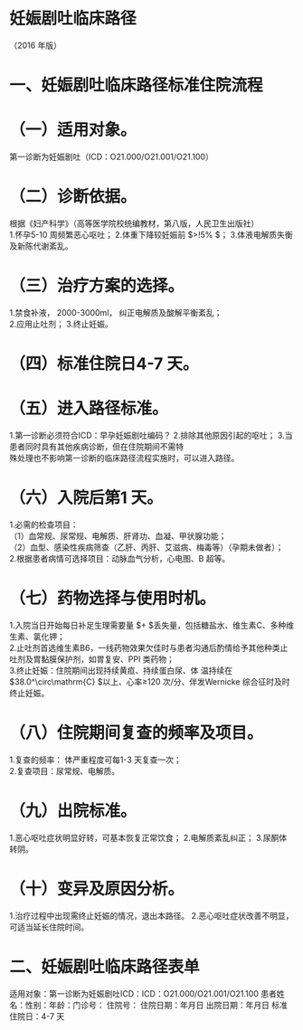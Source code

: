 # 妊娠剧吐临床路径  
（2016 年版）  
# 一、妊娠剧吐临床路径标准住院流程  
# （一）适用对象。  
第一诊断为妊娠剧吐（ICD：O21.000/O21.001/O21.100）  
# （二）诊断依据。  
根据《妇产科学》（高等医学院校统编教材，第八版，人民卫生出版社）  
1.怀孕5-10 周频繁恶心呕吐； 2.体重下降较妊娠前 $>\!5\% $； 3.体液电解质失衡及新陈代谢紊乱。  
# （三）治疗方案的选择。  
1.禁食补液， 2000-3000ml， 纠正电解质及酸解平衡紊乱；  
2.应用止吐剂； 3.终止妊娠。  
# （四）标准住院日4-7 天。  
# （五）进入路径标准。  
1.第一诊断必须符合ICD：早孕妊娠剧吐编码？ 2.排除其他原因引起的呕吐； 3.当患者同时具有其他疾病诊断，但在住院期间不需特  
殊处理也不影响第一诊断的临床路径流程实施时，可以进入路径。  
# （六）入院后第1 天。  
1.必需的检查项目：  
（1）血常规、尿常规、电解质、肝肾功、血凝、甲状腺功能；  
（2）血型、感染性疾病筛查（乙肝、丙肝、艾滋病、梅毒等）（孕期未做者）；  
2.根据患者病情可选择项目：动脉血气分析，心电图、B 超等。  
# （七）药物选择与使用时机。  
1.入院当日开始每日补足生理需要量 $+ $丢失量，包括糖盐水、维生素C、多种维生素、氯化钾；  
2.止吐剂首选维生素B6，一线药物效果欠佳时与患者沟通后酌情给予其他种类止吐剂及胃黏膜保护剂，如胃复安、PPI 类药物；  
3.终止妊娠：住院期间出现持续黄疸、持续蛋白尿、体 温持续在 $38.0^\circ\mathrm{C} $以上、心率≥120 次/分、伴发Wernicke 综合征时及时终止妊娠。  
# （八）住院期间复查的频率及项目。  
1.复查的频率： 体严重程度可每1-3 天复查一次；  
2.复查项目：尿常规、电解质。  
# （九）出院标准。  
1.恶心呕吐症状明显好转，可基本恢复正常饮食； 
2.电解质紊乱纠正； 
3.尿酮体转阴。  
# （十）变异及原因分析。  
1.治疗过程中出现需终止妊娠的情况，退出本路径。 
2.恶心呕吐症状改善不明显，可适当延长住院时间。  
# 二、妊娠剧吐临床路径表单  
适用对象：第一诊断为妊娠剧吐ICD：ICD：O21.000/O21.001/O21.100 患者姓名：性别：年龄：门诊号： 住院号： 住院日期：年月日     出院日期：年月日   标准住院日：4-7 天  
